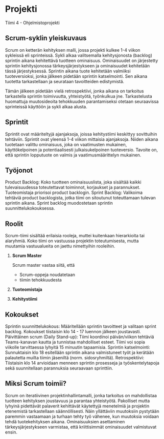 # Projekti
Tiimi 4 - Ohjelmistoprojekti

## Scrum-syklin yleiskuvaus

Scrum on ketterän kehityksen malli, jossa projekti kulkee 1-4 viikon sykleissä eli sprinteissä. Sykli alkaa valitsemalla kehitysjonosta (backlog) sprintin aikana kehitettävä tuotteen ominaisuus. Ominaisuudet on järjestetty sprintin kehitysjonossa tärkeysjärjestykseen ja ominaisuudet kehitetään tässä järjestyksessä. Sprintin aikana tuote kehitetään valmiiksi tuoteversioksi, jonka jälkeen pidetään sprintin katselmointi. Sen aikana tuotetta tarkastellaan ja seurataan tavoitteiden edistymistä.

Tämän jälkeen pidetään vielä retrospektiivi, jonka aikana on tarkoitus tarkastella sprintin toimivuutta, yhteistyötä, työnkulkua jne. Tarkastelusta huomattuja muutosideoita tehokkuuden parantamiseksi otetaan seuraavissa sprinteissä käyttöön ja sykli alkaa alusta.

## Sprintit

Sprintit ovat määriteltyjä ajanjaksoja, joissa kehitystiimi keskittyy sovittuihin tehtäviin. Sprintit ovat yleensä 1-4 viikon mittaisia ajanjaksoja. Niiden aikana tuotetaan valittu ominaisuus, joka on vaatimusten mukainen, käyttökelpoinen ja potentiaalisesti julkaisukelpoinen tuoteversio. Tavoite on, että sprintin lopputuote on valmis ja vaatimusmäärittelyn mukainen. 

## Työjonot

Product Backlog: Koko tuotteen ominaisuuslista, joka sisältää kaikki tulevaisuudessa toteutettavat toiminnot, korjaukset ja parannukset. Tuoteomistaja priorisoi product backlogin.
Sprint Backlog: Valikoima tehtäviä product backlogista, jotka tiimi on sitoutunut toteuttamaan tulevan sprintin aikana. Sprint backlog muodostetaan sprintin suunnittelukokouksessa. 

## Roolit

Scrum-tiimi sisältää erilaisia rooleja, muttei kuitenkaan hierarkioita tai alaryhmiä. Koko tiimi on vastuussa projektin toteutumisesta, mutta muutamia vastuualueita on jaettu nimettyihin rooleihin. 

1. **Scrum Master**

    Scrum master vastaa siitä, että
    - Scrum-oppeja noudatetaan
    - tiimin tehokkuudesta
    

2. **Tuoteomistaja**

3. **Kehitystiimi**

## Kokoukset

Sprintin suunnittelukokous: Määritellään sprintin tavoitteet ja valitaan sprint backlog. Kokoukset tiistaisin klo 14 - 17 luennon jälkeen joustavasti. 
Päivittäinen scrum (Daily Stand-up): Tiimi koordinoi päivän/viikon tehtäviä Teams-kanavan kautta ja tunnistaa mahdolliset esteet. Tiimi voi sopia viikolle tarvittaessa lyhyitä 15 minuutin tapaamisia.
Sprintin katselmointi: Sunnuktaisin klo 18 esitellään sprintin aikana valmistuneet työt ja kerätään palautetta muilta tiimin jäseniltä (norm. sidosryhmiltä).
Retrospektiivi: Tiistaisin klo 14 arvioidaan menneen sprintin prosesseja ja työskentelytapoja sekä suunnitellaan parannuksia seuraavaan sprinttiin.

## Miksi Scrum toimii?

Scrum on iteratiivinen projektinhallintamalli, jonka tarkoitus on mahdollistaa tuotteen kehityksen joustavuus ja parantaa yhteistyötä. Pakolliset mutta lyhyinä pidettävät palaverit kehittävät käytettyjä menetelmiä ja projektin etenemistä tarkastellaan säännöllisesti. Näin yllättäviin muutoksiin pystytään paremmin vastaamaan ja turhaan tehty työ vähenee, kun muutoksia voidaan tehdä tuotekehityksen aikana. Ominaisuuksien asettaminen tärkeysjärjestykseen varmistaa, että kriittisimmät ominaisuudet valmistuvat ensin.